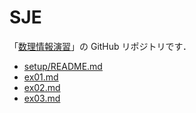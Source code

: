 # SJE

「[数理情報演習](https://www-tlab.math.ryukoku.ac.jp/wiki/?SJE/2024)」の GitHub リポジトリです．

- [setup/README.md](./setup/README.md)
- [ex01.md](./ex01.md)
- [ex02.md](./ex02.md)
- [ex03.md](./ex03.md)